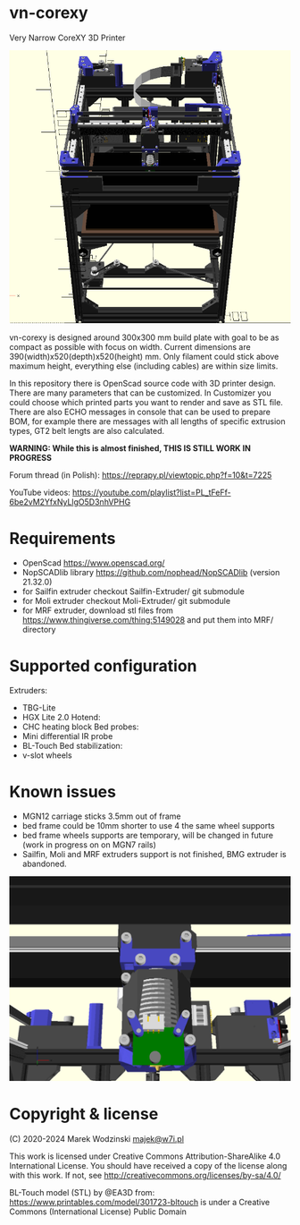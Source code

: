# vn-corexy
Very Narrow CoreXY 3D Printer

![vn-corexy rendering](img/vn-corexy-animated-20230127.gif)

vn-corexy is designed around 300x300 mm build plate with goal to be
as compact as possible with focus on width. Current dimensions are
390(width)x520(depth)x520(height) mm. Only filament could stick above
maximum height, everything else (including cables) are within size limits.

In this repository there is OpenScad source code with 3D printer design.
There are many parameters that can be customized. In Customizer you could
choose which printed parts you want to render and save as STL file.
There are also ECHO messages in console that can be used to prepare BOM,
for example there are messages with all lengths of specific extrusion types,
GT2 belt lengts are also calculated.

**WARNING: While this is almost finished, THIS IS STILL WORK IN PROGRESS**

Forum thread (in Polish): https://reprapy.pl/viewtopic.php?f=10&t=7225

YouTube videos: https://youtube.com/playlist?list=PL_tFeFf-6be2vM2YfxNyLlgO5D3nhVPHG

# Requirements
- OpenScad https://www.openscad.org/
- NopSCADlib library https://github.com/nophead/NopSCADlib (version 21.32.0)
- for Sailfin extruder checkout Sailfin-Extruder/ git submodule
- for Moli extruder checkout Moli-Extruder/ git submodule
- for MRF extruder, download stl files from https://www.thingiverse.com/thing:5149028
  and put them into MRF/ directory

# Supported configuration
Extruders:
- TBG-Lite
- HGX Lite 2.0
Hotend:
- CHC heating block
Bed probes:
- Mini differential IR probe
- BL-Touch
Bed stabilization:
- v-slot wheels

# Known issues
- MGN12 carriage sticks 3.5mm out of frame
- bed frame could be 10mm shorter to use 4 the same wheel supports
- bed frame wheels supports are temporary, will be changed in future (work
  in progress on on MGN7 rails)
- Sailfin, Moli and MRF extruders support is not finished, BMG extruder
  is abandoned.

![vn-corexy carriage rendering](img/carriage-animated-20230127.gif)

# Copyright & license
(C) 2020-2024 Marek Wodzinski <majek@w7i.pl>

This work is licensed under Creative Commons Attribution-ShareAlike 4.0 International License.
You should have received a copy of the license along with this work. 
If not, see http://creativecommons.org/licenses/by-sa/4.0/

BL-Touch model (STL) by @EA3D from: https://www.printables.com/model/301723-bltouch 
is under a Creative Commons (International License) Public Domain
